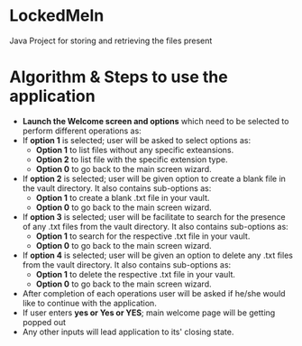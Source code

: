 # LockedMeIn
Java Project for storing and retrieving the files present 

# Algorithm & Steps to use the application
  * **Launch the Welcome screen and options** which need to be selected to perform different operations as:
  * If **option 1** is selected; user will be asked to select options as:
    * **Option 1** to list files without any specific exteansions.
    * **Option 2** to list file with the specific extension type.
    * **Option 0** to go back to the main screen wizard.
  * If **option 2** is selected; user will be given option to create a blank file in the vault directory. It also contains sub-options as:
    * **Option 1** to create a blank .txt file in your vault.
    * **Option 0** to go back to the main screen wizard.
  * If **option 3** is selected; user will be facilitate to search for the presence of any .txt files from the vault directory. It also contains sub-options as:
    * **Option 1** to search for the respective .txt file in your vault.
    * **Option 0** to go back to the main screen wizard.
  * If **option 4** is selected; user will be given an option to delete any .txt files from the vault directory. It also contains sub-options as:
    * **Option 1** to delete the respective .txt file in your vault.
    * **Option 0** to go back to the main screen wizard.
  * After completion of each operations user will be asked if he/she would like to continue with the application.
  * If user enters **yes or Yes or YES**; main welcome page will be getting popped out
  * Any other inputs will lead application to its' closing state.
  
